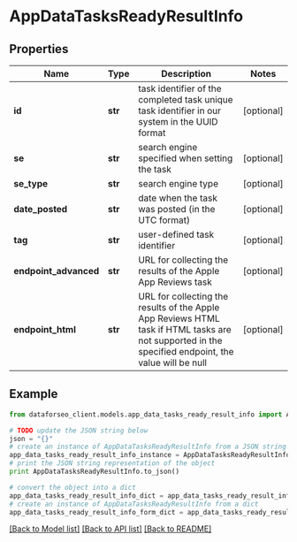 # AppDataTasksReadyResultInfo


## Properties

Name | Type | Description | Notes
------------ | ------------- | ------------- | -------------
**id** | **str** | task identifier of the completed task unique task identifier in our system in the UUID format | [optional] 
**se** | **str** | search engine specified when setting the task | [optional] 
**se_type** | **str** | search engine type | [optional] 
**date_posted** | **str** | date when the task was posted (in the UTC format) | [optional] 
**tag** | **str** | user-defined task identifier | [optional] 
**endpoint_advanced** | **str** | URL for collecting the results of the Apple App Reviews task | [optional] 
**endpoint_html** | **str** | URL for collecting the results of the Apple App Reviews HTML task if HTML tasks are not supported in the specified endpoint, the value will be null | [optional] 

## Example

```python
from dataforseo_client.models.app_data_tasks_ready_result_info import AppDataTasksReadyResultInfo

# TODO update the JSON string below
json = "{}"
# create an instance of AppDataTasksReadyResultInfo from a JSON string
app_data_tasks_ready_result_info_instance = AppDataTasksReadyResultInfo.from_json(json)
# print the JSON string representation of the object
print AppDataTasksReadyResultInfo.to_json()

# convert the object into a dict
app_data_tasks_ready_result_info_dict = app_data_tasks_ready_result_info_instance.to_dict()
# create an instance of AppDataTasksReadyResultInfo from a dict
app_data_tasks_ready_result_info_form_dict = app_data_tasks_ready_result_info.from_dict(app_data_tasks_ready_result_info_dict)
```
[[Back to Model list]](../README.md#documentation-for-models) [[Back to API list]](../README.md#documentation-for-api-endpoints) [[Back to README]](../README.md)


